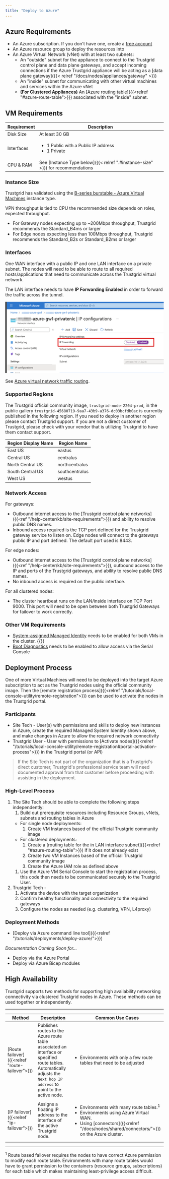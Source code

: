 ```yaml
---
title: "Deploy to Azure"
---
```


## Azure Requirements
- An Azure subscription. If you don't have one, create a [free account](https://azure.microsoft.com/free/)
- An Azure resource group to deploy the resources into
- An Azure Virtual Network (vNet) with at least two subnets:
  - An "outside" subnet for the appliance to connect to the Trustgrid control plane and data plane gateways, and accept incoming connections if the Azure Trustgrid appliance will be acting as a [data plane gateway]({{< relref "/docs/nodes/appliances/gateway" >}})
  - An "inside" subnet for communicating with other virtual machines and services within the Azure vNet
  - **(For Clustered Appliances)** An [Azure routing table]({{<relref "#azure-route-table">}}) associated with the "inside" subnet. 

## VM Requirements

| Requirement | Description      |
| ----------- | ---------------- |
| Disk Size   | At least 30 GB   |
| Interfaces  | <ul><li>1 Public with a Public IP address</li><li>1 Private</li><ul> |
| CPU & RAM   | See [Instance Type below]({{< relref ".#instance-size" >}}) for recommendations |

### Instance Size

Trustgrid has validated using the [B-series burstable - Azure Virtual Machines](https://learn.microsoft.com/en-us/azure/virtual-machines/sizes-b-series-burstable) instance type.

VPN throughput is tied to CPU the recommended size depends on roles, expected throughput.

- For Gateway nodes expecting up to ~200Mbps throughput, Trustgrid recommends the Standard_B4ms or larger
- For Edge nodes expecting less than 100Mbps throughput, Trustgrid recommends the Standard_B2s or Standard_B2ms or larger

### Interfaces

One WAN interface with a public IP and one LAN interface on a private subnet. The nodes will need to be able to route to all required hosts/applications that need to communicate across the Trustgrid virtual network.

The LAN interface needs to have **IP Forwarding Enabled** in order to forward the traffic across the tunnel.

![IP Forwarding](azure-ip-config.png)

See [Azure virtual network traffic routing](https://learn.microsoft.com/en-us/azure/virtual-network/virtual-networks-udr-overview).

### Supported Regions
The Trustgrid official community image, `trustgrid-node-2204-prod`, in the public gallery `trustgrid-45680719-9aa7-43b9-a376-dc03bcfdb0ac` is currently published in the following region.  If you need to deploy in another region please contact Trustgrid support. If you are not a direct customer of Trustgrid, please check with your vendor that is utilizing Trustgrid to have them contact support. 

| Region Display Name | Region Name |
|-|-|
|East US|eastus|
|Central US|centralus|
|North Central US|northcentralus|
|South Central US|southcentralus|
|West US|westus|

### Network Access

For gateways:

- Outbound internet access to the [Trustgrid control plane networks]({{<ref "/help-center/kb/site-requirements">}}) and ability to resolve public DNS names.
- Inbound access required is the TCP port defined for the Trustgrid gateway service to listen on. Edge nodes will connect to the gateways public IP and port defined. The default port used is 8443.

For edge nodes:

- Outbound internet access to the [Trustgrid control plane networks]({{<ref "/help-center/kb/site-requirements">}}), outbound access to the IP and ports of the Trustgrid gateways, and ability to resolve public DNS names.
- No inbound access is required on the public interface.

For all clustered nodes:

- The cluster heartbeat runs on the LAN/inside interface on TCP Port 9000. This port will need to be open between both Trustgrid Gateways for failover to work correctly.

### Other VM Requirements
* [System-assigned Managed Identity](https://learn.microsoft.com/en-us/azure/active-directory/managed-identities-azure-resources/qs-configure-portal-windows-vm) needs to be enabled for both VMs in the cluster. {{<tgimg src="system-managed-identity.png" alt="System-assigned Managed Identity" width="80%">}}
* [Boot Diagnostics](https://learn.microsoft.com/en-us/azure/virtual-machines/boot-diagnostics) needs to be enabled to allow access via the Serial Console

## Deployment Process

One of more Virtual Machines will need to be deployed into the target Azure subscription to act as the Trustgrid nodes using the official community image.  Then the [remote registration process]({{<relref "/tutorials/local-console-utility/remote-registration">}}) can be used to activate the nodes in the Trustgrid portal.

### Participants

* Site Tech - User(s) with permissions and skills to deploy new instances in Azure, create the required Managed System Identity shown above, and make changes in Azure to allow the required network connectivity
* Trustgrid User - User with permissions to [Activate nodes]({{<relref "/tutorials/local-console-utility/remote-registration#portal-activation-process">}}) in the Trustgrid portal (or API)

> If the Site Tech is not part of the organization that is a Trustgrid's direct customer, Trustgrid's professional service team will need documented approval from that customer before proceeding with assisting in the deployment.

### High-Level Process

1. The Site Tech should be able to complete the following steps independently:
	1. Build out prerequisite resources including Resource Groups, vNets, subnets and routing tables in Azure
	- For single node deployments: 
		1. Create VM Instances based of the official Trustgrid community image
	- For clustered deployments:
		1. Create a [routing table for the in LAN interface subnet]({{<relref "#azure-routing-table">}}) if it does not already exist
		1. Create two VM Instances based of the official Trustgrid community image
		1. Create the Azure IAM role as defined above
	1. Use the Azure VM Serial Console to start the registration process, this code then needs to be communicated securely to the Trustgrid User. 
1. Trustgrid Tech - 
	1. Activate the device with the target organization
	1. Confirm healthy functionality and connectivity to the required gateways
	1. Configure the nodes as needed (e.g. clustering, VPN, L4proxy)


### Deployment Methods

- [Deploy via Azure command line tool]({{<relref "/tutorials/deployments/deploy-azure/">}})

_Documentation Coming Soon for..._
- Deploy via the Azure Portal 
- Deploy via Azure Bicep modules

## High Availability
Trustgrid supports two methods for supporting high availability networking connectivity via clustered Trustgrid nodes in Azure. These methods can be used together or independently.

-------------------------
| Method | Description | Common Use Cases |
| --- | --- | --- |
| [Route failover]({{<relref "route-failover">}}) | Publishes routes to the Azure route table associated an interface or specified route tables. Automatically adjusts the `Next hop IP address` to point to the active node. | <ul><li>Environments with only a few route tables that need to be adjusted</li></ul>|
| [IP failover]({{<relref "ip-failover">}})| Assigns a floating IP address to the interface of the active Trustgrid node. | <ul><li>Environments with many route tables.<sup>1</sup></li><li>Environments using Azure Virtual WAN.</li><li>Using [connectors]({{<relref "/docs/nodes/shared/connectors/">}}) on the Azure cluster.</li></ul>|
-------------------------
<sup>1</sup> Route based failover requires the nodes to have correct Azure permission to modify each route table. Environments with many route tables would have to grant permission to the containers (resource groups, subscriptions) for each table which makes maintaining least-privilege access difficult.
